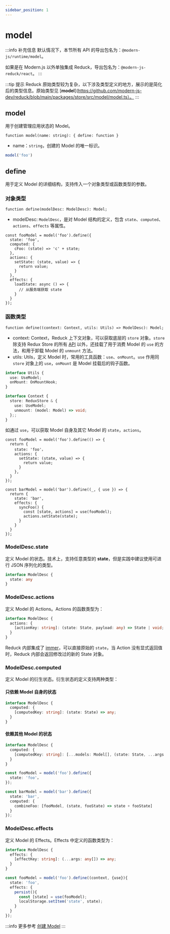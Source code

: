 ```yaml
---
sidebar_position: 1
---
```


# model

:::info 补充信息
默认情况下，本节所有 API 的导出包名为：`@modern-js/runtime/model`。

如果是在 Modern.js 以外单独集成 Reduck，导出包名为：`@modern-js-reduck/react`。
:::

:::tip 提示
Reduck 原始类型较为复杂，以下涉及类型定义的地方，展示的是简化后的类型信息。原始类型见 [**model**](https://github.com/modern-js-dev/reduck/blob/main/packages/store/src/model/model.ts）。
:::

## model

用于创建管理应用状态的 Model。

`function model(name: string): { define: function }`

- name：`string`，创建的 Model 的唯一标识。

```ts title="示例"
model('foo')
```

## define

用于定义 Model 的详细结构，支持传入一个对象类型或函数类型的参数。

### 对象类型

`function define(modelDesc: ModelDesc): Model;`

- modelDesc: `ModelDesc`，是对 Model 结构的定义，包含 `state`、`computed`、`actions`、`effects` 等属性。

```tsx title="示例"
const fooModel = model('foo').define({
  state: 'foo',
  computed: {
    cFoo: (state) => 'c' + state;
  },
  actions: {
    setState: (state, value) => {
      return value;
    }
  },
  effects: {
    loadState: async () => {
      // 从服务端获取 state
    }
  }
});
```

### 函数类型

`function define((context: Context, utils: Utils) => ModelDesc): Model;`

- context: Context，Reduck 上下文对象，可以获取底层的 `store` 对象。`store` 除支持 Redux Store 的所有 [API](https://redux.js.org/api/store) 以外，还挂载了用于消费 Model 的 `use` 的方法，和用于卸载 Model 的 `unmount` 方法。
- utils: Utils，定义 Model 时，常用的工具函数：`use`、`onMount`。`use` 作用同 `store` 对象上的 `use`，`onMount` 是 Model 挂载后的钩子函数。

<!-- TODO: @anchao 调整类型 -->
```ts
interface Utils {
  use: UseModel;
  onMount: OnMountHook;
}

interface Context {
  store: ReduxStore & {
    use: UseModel;
    unmount: (model: Model) => void;
  };;
}
```

如通过 `use`，可以获取 Model 自身及其它 Model 的 `state`，`actions`。

```tsx title="示例"
const fooModel = model('foo').define(() => {
  return {
    state: 'foo'，
    actions: {
      setState: (state, value) => {
        return value;
      }
    },
  }
});

const barModel = model('bar').define((_, { use }) => {
  return {
    state: 'bar',
    effects: {
      syncFoo() {
        const [state, actions] = use(fooModel);
        actions.setState(state);
      }
    }
  }
});
```

### ModelDesc.state

定义 Model 的状态。技术上，支持任意类型的 **state**，但是实践中建议使用可进行 JSON 序列化的类型。

```ts
interface ModelDesc {
  state: any
}
```

### ModelDesc.actions

定义 Model 的 Actions。Actions 的函数类型为：

```ts
interface ModelDesc {
  actions: {
    [actionKey: string]: (state: State, payload: any) => State | void;
  }
}
```

Reduck 内部集成了 [immer](https://github.com/immerjs/immer)，可以直接原始的 `state`，当 Action 没有显式返回值时，Reduck 内部会返回修改过的新的 State 对象。


### ModelDesc.computed

定义 Model 的衍生状态。衍生状态的定义支持两种类型：

#### 只依赖 Model 自身的状态

```ts
interface ModelDesc {
  computed: {
    [computedKey: string]: (state: State) => any;
  }
}
```


#### 依赖其他 Model 的状态

```ts
interface ModelDesc {
  computed: {
    [computedKey: string]: [...models: Model[], (state: State, ...args: ModelState[]) => any];
  }
}
```

```ts title="示例"
const fooModel = model('foo').define({
  state: 'foo'，
});

const barModel = model('bar').define({
  state: 'bar',
  computed: {
    combineFoo: [fooModel, (state, fooState) => state + fooState]
  }
});
```

### ModelDesc.effects

定义 Model 的 Effects。Effects 中定义的函数类型为：

```ts
interface ModelDesc {
  effects: {
    [effectKey: string]: (...args: any[]) => any;
  }
}
```

```ts title="示例"
const fooModel = model('foo').define((context, {use}){
  state: 'foo',
  effects: {
    persist(){
      const [state] = use(fooModel);
      localStorage.setItem('state', state);
    }
  }
});
```


:::info 更多参考
[创建 Model](/docs/guides/features/model/define-model)
:::
